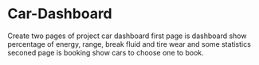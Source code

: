 # Car-Dashboard
Create two pages of project car dashboard
first page is dashboard show percentage of energy, range, break fluid and tire wear and some statistics 
seconed page is booking show cars to choose one to book.
